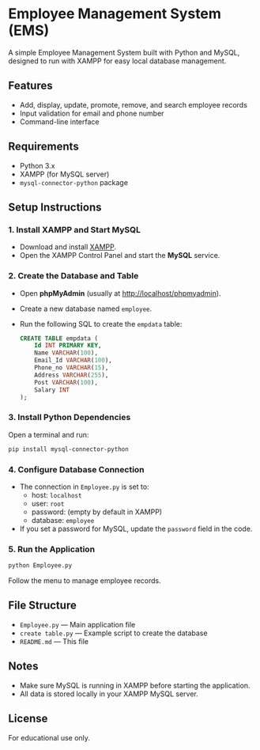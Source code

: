 # Employee Management System (EMS)

A simple Employee Management System built with Python and MySQL, designed to run with XAMPP for easy local database management.

## Features

- Add, display, update, promote, remove, and search employee records
- Input validation for email and phone number
- Command-line interface

## Requirements

- Python 3.x
- XAMPP (for MySQL server)
- `mysql-connector-python` package

## Setup Instructions

### 1. Install XAMPP and Start MySQL

- Download and install [XAMPP](https://www.apachefriends.org/index.html).
- Open the XAMPP Control Panel and start the **MySQL** service.

### 2. Create the Database and Table

- Open **phpMyAdmin** (usually at [http://localhost/phpmyadmin](http://localhost/phpmyadmin)).
- Create a new database named `employee`.
- Run the following SQL to create the `empdata` table:

    ```sql
    CREATE TABLE empdata (
        Id INT PRIMARY KEY,
        Name VARCHAR(100),
        Email_Id VARCHAR(100),
        Phone_no VARCHAR(15),
        Address VARCHAR(255),
        Post VARCHAR(100),
        Salary INT
    );
    ```

### 3. Install Python Dependencies

Open a terminal and run:

```sh
pip install mysql-connector-python
```

### 4. Configure Database Connection

- The connection in `Employee.py` is set to:
  - host: `localhost`
  - user: `root`
  - password: (empty by default in XAMPP)
  - database: `employee`
- If you set a password for MySQL, update the `password` field in the code.

### 5. Run the Application

```sh
python Employee.py
```

Follow the menu to manage employee records.

## File Structure

- `Employee.py` — Main application file
- `create table.py` — Example script to create the database
- `README.md` — This file

## Notes

- Make sure MySQL is running in XAMPP before starting the application.
- All data is stored locally in your XAMPP MySQL server.

## License

For educational use only.
